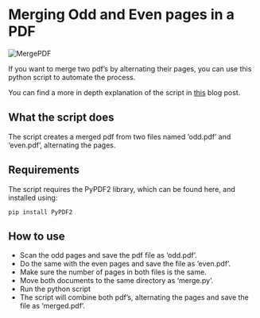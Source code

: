 # Merging Odd and Even pages in a PDF

![MergePDF](https://pablocruz.io/wp-content/uploads/2022/08/Merge.png)

If you want to merge two pdf’s by alternating their pages, you can use this python script to automate the process.

You can find a more in depth explanation of the script in [this](https://pablocruz.io/merge-pdf-alternating-pages/) blog post.

## What the script does

The script creates a merged pdf from two files named ‘odd.pdf’ and ‘even.pdf’, alternating the pages.

## Requirements

The script requires the PyPDF2 library, which can be found here, and installed using:

`pip install PyPDF2`

## How to use

- Scan the odd pages and save the pdf file as ‘odd.pdf’.
- Do the same with the even pages and save the file as ‘even.pdf’.
- Make sure the number of pages in both files is the same.
- Move both documents to the same directory as ‘merge.py’.
- Run the python script
- The script will combine both pdf’s, alternating the pages and save the file as ‘merged.pdf’.
